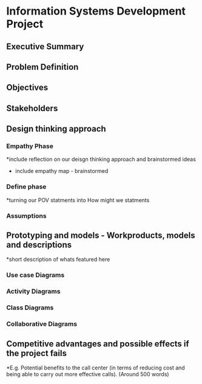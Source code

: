 # Information Systems Development Project 

## Executive Summary 

## Problem Definition
## Objectives 
## Stakeholders


## Design thinking approach 

### Empathy Phase 

*include reflection on our deisgn thinking approach and brainstormed ideas 
- include empathy map - brainstormed 

### Define phase 
*turning our POV statments into How might we statments 

### Assumptions 

## Prototyping and models - Workproducts, models and descriptions
*short description of whats featured here 
### Use case Diagrams
### Activity Diagrams
### Class Diagrams
### Collaborative Diagrams

## Competitive advantages and possible effects if the project fails 

*E.g. Potential benefits to the call center (in terms of reducing cost and being able to carry out more effective calls). (Around 500 words)

